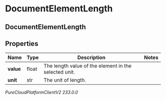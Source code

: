 # DocumentElementLength

## DocumentElementLength

## Properties

|Name | Type | Description | Notes|
|------------ | ------------- | ------------- | -------------|
| **value** | float | The length value of the element in the selected unit. | |
| **unit** | str | The unit of length. | |



_PureCloudPlatformClientV2 233.0.0_
